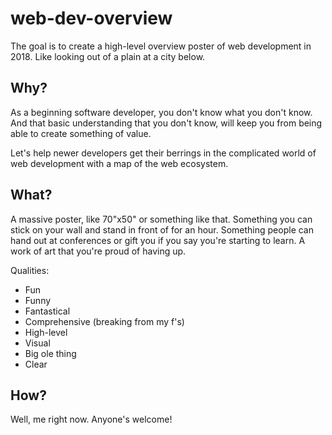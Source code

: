 # web-dev-overview
The goal is to create a high-level overview poster of web development in 2018. Like looking out of a plain at a city below.

## Why?

As a beginning software developer, you don't know what you don't know. And that basic understanding that you don't know, will keep you from being able to create something of value.

Let's help newer developers get their berrings in the complicated world of web development with a map of the web ecosystem.

## What?

A massive poster, like 70"x50" or something like that. Something you can stick on your wall and stand in front of for an hour. Something people can hand out at conferences or gift you if you say you're starting to learn. A work of art that you're proud of having up.

Qualities:
- Fun
- Funny
- Fantastical
- Comprehensive (breaking from my f's)
- High-level
- Visual
- Big ole thing
- Clear

## How?

Well, me right now. Anyone's welcome!
